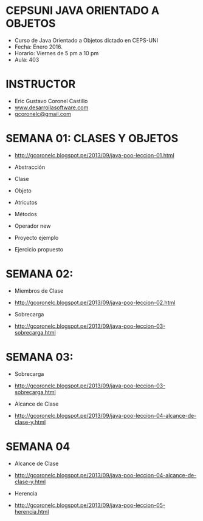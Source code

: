 # CEPSUNI JAVA ORIENTADO A OBJETOS
- Curso de Java Orientado a Objetos dictado en CEPS-UNI
- Fecha:  Enero 2016.
- Horario: Viernes de 5 pm a 10 pm
- Aula: 403

# INSTRUCTOR

- Eric Gustavo Coronel Castillo
- www.desarrollasoftware.com
- gcoronelc@gmail.com

# SEMANA 01: CLASES Y OBJETOS

- http://gcoronelc.blogspot.pe/2013/09/java-poo-leccion-01.html

- Abstracción
- Clase
- Objeto
- Atricutos
- Métodos
- Operador new
- Proyecto ejemplo
- Ejercicio propuesto

# SEMANA 02:

- Miembros de Clase
- http://gcoronelc.blogspot.pe/2013/09/java-poo-leccion-02.html

- Sobrecarga
- http://gcoronelc.blogspot.pe/2013/09/java-poo-leccion-03-sobrecarga.html

# SEMANA 03:

- Sobrecarga
- http://gcoronelc.blogspot.pe/2013/09/java-poo-leccion-03-sobrecarga.html

- Alcance de Clase
- http://gcoronelc.blogspot.pe/2013/09/java-poo-leccion-04-alcance-de-clase-y.html


# SEMANA 04

- Alcance de Clase
- http://gcoronelc.blogspot.pe/2013/09/java-poo-leccion-04-alcance-de-clase-y.html

- Herencia
- http://gcoronelc.blogspot.pe/2013/09/java-poo-leccion-05-herencia.html








 





